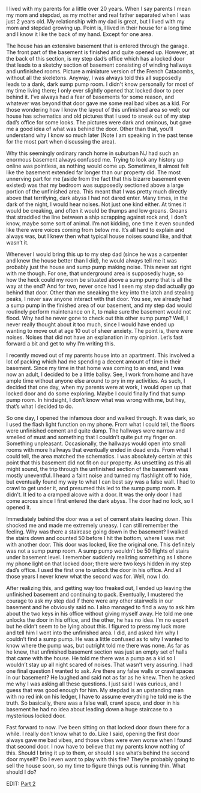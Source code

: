 I lived with my parents for a little over 20 years. When I say parents I mean my mom and stepdad, as my mother and real father separated when I was just 2 years old. My relationship with my dad is great, but I lived with my mom and stepdad growing up. Point is, I lived in their house for a long time and I know it like the back of my hand. Except for one area. 

The house has an extensive basement that is entered through the garage. The front part of the basement is finished and quite opened up. However, at the back of this section, is my step dad’s office which has a locked door that leads to a sketchy section of basement consisting of winding hallways and unfinished rooms. Picture a miniature version of the French Catacombs, without all the skeletons. Anyway, I was always told this all supposedly leads to a dank, dark sump pump room. I didn't know personally for most of my time living there; I only ever slightly opened that locked door to peer behind it. I’ve always had a fear of basements for some reason, and whatever was beyond that door gave me some real bad vibes as a kid. For those wondering how I know the layout of this unfinished area so well; our house has schematics and old pictures that I used to sneak out of my step dad’s office for some looks. The pictures were dark and ominous, but gave me a good idea of what was behind the door. Other than that, you'll understand why I know so much later (Note I am speaking in the past tense for the most part when discussing the area).

Why this seemingly ordinary ranch home in suburban NJ had such an enormous basement always confused me. Trying to look any history up online was pointless, as nothing would come up. Sometimes, it almost felt like the basement extended far longer than our property did. The most unnerving part for me (aside from the fact that this bizarre basement even existed) was that my bedroom was supposedly sectioned above a large portion of the unfinished area. This meant that I was pretty much directly above that terrifying, dark abyss I had not dared enter. Many times, in the dark of the night, I would hear noises. Not just one kind either. At times it would be creaking, and often it would be thumps and low groans. Groans that straddled the line between a ship scrapping against rock and, I don't know, maybe some sort of animal. I’m not kidding, one time it even sounded like there were voices coming from below me. It’s all hard to explain and always was, but I knew then what typical house noises sound like, and that wasn’t it.

Whenever I would bring this up to my step dad (since he was a carpenter and knew the house better than I did), he would always tell me it was probably just the house and sump pump making noise. This never sat right with me though. For one, that underground area is supposedly huge, so how the heck could my room be situated above a sump pump that is all the way at the end? And for two, never once had I seen my step dad actually go behind that door. Other than me sneaking the key into the latch and stealing peaks, I never saw anyone interact with that door. You see, we already had a sump pump in the finished area of our basement, and my step dad would routinely perform maintenance on it, to make sure the basement would not flood. Why had he never gone to check out this other sump pump? Well, I never really thought about it too much, since I would have ended up wanting to move out at age 10 out of sheer anxiety. The point is, there were noises. Noises that did not have an explanation in my opinion. Let’s fast forward a bit and get to why I’m writing this.

I recently moved out of my parents house into an apartment. This involved a lot of packing which had me spending a decent amount of time in their basement. Since my time in that home was coming to an end, and I was now an adult, I decided to be a little ballsy. See, I work from home and have ample time without anyone else around to pry in my activities. As such, I decided that one day, when my parents were at work, I would open up that locked door and do some exploring. Maybe I could finally find that sump pump room. In hindsight, I don’t know what was wrong with me, but hey, that’s what I decided to do.

So one day, I opened the infamous door and walked through. It was dark, so I used the flash light function on my phone. From what I could tell, the floors were unfinished cement and quite damp. The hallways were narrow and smelled of must and something that I couldn’t quite put my finger on. Something unpleasant. Occasionally, the hallways would open into small rooms with more hallways that eventually ended in dead ends. From what I could tell, the area matched the schematics. I was absolutely certain at this point that this basement did not fit on our property. As unsettling as this all might sound, the trip through the unfinished section of the basement was mostly uneventful. I heard a faint noise and turned my flashlight off to hide, but eventually found my way to what I can best say was a false wall. I had to crawl to get under it, and  presumed this led to the sump pump room. It didn’t. It led to a cramped alcove with a door. It was the only door I had come across since I first entered the dark abyss. The door had no lock, so I opened it.

Immediately behind the door was a set of cement stairs leading down. This shocked me and made me extremely uneasy. I can still remember the feeling. Why was there a staircase going down in the basement? I walked the stairs down and counted 50 before I hit the bottom, where I was met with another door. This door was locked, like the original one. This definitely was not a sump pump room. A sump pump wouldn’t be 50 flights of stairs under basement level. I remember suddenly realizing something as I shone my phone light on that locked door; there were two keys hidden in my step dad’s office. I used the first one to unlock the door in his office. And all those years I never knew what the second was for. Well, now I do.

After realizing this, and getting way too freaked out, I ended up leaving the unfinished basement and continuing to pack. Eventually, I mustered the courage to ask my step dad if there were any other stairwells in our basement and he obviously said no. I also managed to find a way to ask him about the two keys in his office without giving myself away. He told me one unlocks the door in his office, and the other, he has no idea. I’m no expert but he didn’t seem to be lying about this. I figured to press my luck more and tell him I went into the unfinished area. I did, and asked him why I couldn’t find a sump pump. He was a little confused as to why I wanted to know where the pump was, but outright told me there was none. As far as he knew, that unfinished basement section was just an empty set of halls that came with the house. He told me there was a pump as a kid so I wouldn’t stay up all night scared of noises. That wasn’t very assuring. I had one final question I wanted to ask. Are there any false walls or crawl spaces in our basement? He laughed and said not as far as he knew. Then he asked me why I was asking all these questions. I just said I was curious, and I guess that was good enough for him. My stepdad is an upstanding man with no red ink on his ledger, I have to assume everything he told me is the truth. So basically, there was a false wall, crawl space, and door in his basement he had no idea about leading down a huge staircase to a mysterious locked door.

Fast forward to now. I’ve been sitting on that locked door down there for a while. I really don’t know what to do. Like I said, opening the first door always gave me bad vibes, and those vibes were even worse when I found that second door. I now have to believe that my parents know nothing of this. Should I bring it up to them, or should I see what’s behind the second door myself? Do I even want to play with this fire? They’re probably going to sell the house soon, so my time to figure things out is running thin. What should I do?

EDIT:  [Part 2](https://www.reddit.com/r/nosleep/comments/vd3a0k/i_think_there_is_something_in_my_parents_basement/)  